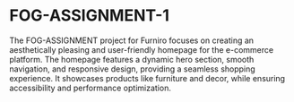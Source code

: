 # FOG-ASSIGNMENT-1
 The FOG-ASSIGNMENT project for Furniro focuses on creating an aesthetically pleasing and user-friendly homepage for the e-commerce platform. The homepage features a dynamic hero section, smooth navigation, and responsive design, providing a seamless shopping experience. It showcases products like furniture and decor, while ensuring accessibility and performance optimization.
